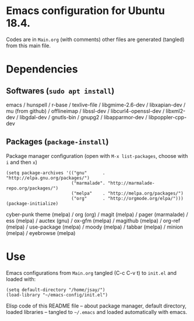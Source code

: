 # Emacs configuration for Ubuntu 18.4.

Codes are in `Main.org` (with comments) other files are generated (tangled) from this main file.


# Dependencies


## Softwares (`sudo apt install`)

emacs / hunspell / r-base / texlive-file / libgmime-2.6-dev / libxapian-dev / mu (from github) / offlineimap / libssl-dev / libcurl4-openssl-dev / libxml2-dev / libgdal-dev / gnutls-bin / gnupg2 / libapparmor-dev / libpoppler-cpp-dev


## Packages  (`package-install`)

Package manager configuration (open with `M-x list-packages`, choose with `i` and then `x`)

```emacs-lisp
(setq package-archives '(("gnu"      . "http://elpa.gnu.org/packages/")
                         ("marmalade". "http://marmalade-repo.org/packages/")
                         ("melpa"    . "http://melpa.org/packages/")
                         ("org"      . "http://orgmode.org/elpa/")))
(package-initialize)
```

cyber-punk theme (melpa) / org (org) / magit (melpa) / pager (marmalade) / ess (melpa) / auctex (gnu) / ox-gfm (melpa) / magithub (melpa) / org-ref (melpa) / use-package (melpa) / moody (melpa) / tabbar (melpa) / minion (melpa) / eyebrowse (melpa)


# Use

Emacs configurations from `Main.org` tangled (C-c C-v t) to `init.el` and loaded with:

```emacs-lisp
(setq default-directory "/home/jsay/")
(load-library "~/emacs-config/init.el")
```

Elisp code of this README file &#x2013; about package manager, default directory, loaded libraries &#x2013; tangled to `~/.emacs` and loaded automatically with emacs.
